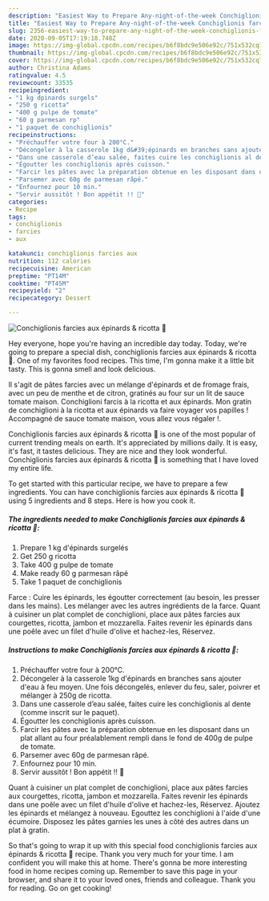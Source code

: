 ```yaml
---
description: "Easiest Way to Prepare Any-night-of-the-week Conchiglionis farcies aux épinards &amp;amp; ricotta 🥬"
title: "Easiest Way to Prepare Any-night-of-the-week Conchiglionis farcies aux épinards &amp;amp; ricotta 🥬"
slug: 2356-easiest-way-to-prepare-any-night-of-the-week-conchiglionis-farcies-aux-epinards-and-amp-ricotta
date: 2020-09-05T17:19:18.748Z
image: https://img-global.cpcdn.com/recipes/b6f8bdc9e506e92c/751x532cq70/conchiglionis-farcies-aux-epinards-ricotta-🥬-photo-principale-de-la-recette.jpg
thumbnail: https://img-global.cpcdn.com/recipes/b6f8bdc9e506e92c/751x532cq70/conchiglionis-farcies-aux-epinards-ricotta-🥬-photo-principale-de-la-recette.jpg
cover: https://img-global.cpcdn.com/recipes/b6f8bdc9e506e92c/751x532cq70/conchiglionis-farcies-aux-epinards-ricotta-🥬-photo-principale-de-la-recette.jpg
author: Christina Adams
ratingvalue: 4.5
reviewcount: 33535
recipeingredient:
- "1 kg dpinards surgels"
- "250 g ricotta"
- "400 g pulpe de tomate"
- "60 g parmesan rp"
- "1 paquet de conchiglionis"
recipeinstructions:
- "Préchauffer votre four à 200°C."
- "Décongeler à la casserole 1kg d&#39;épinards en branches sans ajouter d&#39;eau à feu moyen. Une fois décongelés, enlever du feu, saler, poivrer et mélanger à 250g de ricotta."
- "Dans une casserole d’eau salée, faites cuire les conchiglionis al dente (comme inscrit sur le paquet)."
- "Égoutter les conchiglionis après cuisson."
- "Farcir les pâtes avec la préparation obtenue en les disposant dans un plat allant au four préalablement rempli dans le fond de 400g de pulpe de tomate."
- "Parsemer avec 60g de parmesan râpé."
- "Enfournez pour 10 min."
- "Servir aussitôt ! Bon appétit !! 🥰"
categories:
- Recipe
tags:
- conchiglionis
- farcies
- aux

katakunci: conchiglionis farcies aux 
nutrition: 112 calories
recipecuisine: American
preptime: "PT14M"
cooktime: "PT45M"
recipeyield: "2"
recipecategory: Dessert

---
```



![Conchiglionis farcies aux épinards &amp; ricotta 🥬](https://img-global.cpcdn.com/recipes/b6f8bdc9e506e92c/751x532cq70/conchiglionis-farcies-aux-epinards-ricotta-🥬-photo-principale-de-la-recette.jpg)

Hey everyone, hope you're having an incredible day today. Today, we're going to prepare a special dish, conchiglionis farcies aux épinards &amp; ricotta 🥬. One of my favorites food recipes. This time, I'm gonna make it a little bit tasty. This is gonna smell and look delicious.

Il s&#39;agit de pâtes farcies avec un mélange d&#39;épinards et de fromage frais, avec un peu de menthe et de citron, gratinés au four sur un lit de sauce tomate maison. Conchiglioni farcis à la ricotta et aux épinards. Mon gratin de conchiglioni à la ricotta et aux épinards va faire voyager vos papilles ! Accompagné de sauce tomate maison, vous allez vous régaler !.

Conchiglionis farcies aux épinards &amp; ricotta 🥬 is one of the most popular of current trending meals on earth. It's appreciated by millions daily. It is easy, it's fast, it tastes delicious. They are nice and they look wonderful. Conchiglionis farcies aux épinards &amp; ricotta 🥬 is something that I have loved my entire life.


To get started with this particular recipe, we have to prepare a few ingredients. You can have conchiglionis farcies aux épinards &amp; ricotta 🥬 using 5 ingredients and 8 steps. Here is how you cook it.

<!--inarticleads1-->

##### The ingredients needed to make Conchiglionis farcies aux épinards &amp; ricotta 🥬:

1. Prepare 1 kg d&#39;épinards surgelés
1. Get 250 g ricotta
1. Take 400 g pulpe de tomate
1. Make ready 60 g parmesan râpé
1. Take 1 paquet de conchiglionis


Farce : Cuire les épinards, les égoutter correctement (au besoin, les presser dans les mains). Les mélanger avec les autres ingrédients de la farce. Quant à cuisiner un plat complet de conchiglioni, place aux pâtes farcies aux courgettes, ricotta, jambon et mozzarella. Faites revenir les épinards dans une poêle avec un filet d&#39;huile d&#39;olive et hachez-les, Réservez. 

<!--inarticleads2-->

##### Instructions to make Conchiglionis farcies aux épinards &amp; ricotta 🥬:

1. Préchauffer votre four à 200°C.
1. Décongeler à la casserole 1kg d&#39;épinards en branches sans ajouter d&#39;eau à feu moyen. Une fois décongelés, enlever du feu, saler, poivrer et mélanger à 250g de ricotta.
1. Dans une casserole d’eau salée, faites cuire les conchiglionis al dente (comme inscrit sur le paquet).
1. Égoutter les conchiglionis après cuisson.
1. Farcir les pâtes avec la préparation obtenue en les disposant dans un plat allant au four préalablement rempli dans le fond de 400g de pulpe de tomate.
1. Parsemer avec 60g de parmesan râpé.
1. Enfournez pour 10 min.
1. Servir aussitôt ! Bon appétit !! 🥰


Quant à cuisiner un plat complet de conchiglioni, place aux pâtes farcies aux courgettes, ricotta, jambon et mozzarella. Faites revenir les épinards dans une poêle avec un filet d&#39;huile d&#39;olive et hachez-les, Réservez. Ajoutez les épinards et mélangez à nouveau. Egouttez les conchiglioni à l&#39;aide d&#39;une écumoire. Disposez les pâtes garnies les unes à côté des autres dans un plat à gratin. 

So that's going to wrap it up with this special food conchiglionis farcies aux épinards &amp; ricotta 🥬 recipe. Thank you very much for your time. I am confident you will make this at home. There's gonna be more interesting food in home recipes coming up. Remember to save this page in your browser, and share it to your loved ones, friends and colleague. Thank you for reading. Go on get cooking!
